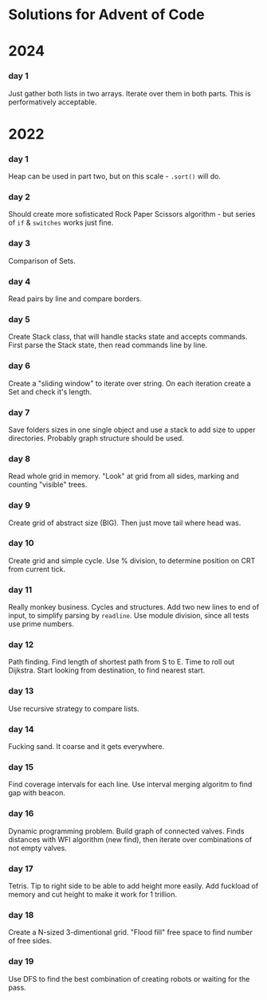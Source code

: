 # Solutions for Advent of Code

# 2024

### day 1

Just gather both lists in two arrays. Iterate over them in both parts. This is performatively acceptable.

# 2022
### day 1

Heap can be used in part two, but on this scale - `.sort()` will do.

### day 2

Should create more sofisticated Rock Paper Scissors algorithm - but series of `if` & `switches` works just fine.

### day 3

Comparison of Sets.

### day 4

Read pairs by line and compare borders.

### day 5

Create Stack class, that will handle stacks state and accepts commands.
First parse the Stack state, then read commands line by line.

### day 6 

Create a "sliding window" to iterate over string. On each iteration create a Set and check it's length.

### day 7

Save folders sizes in one single object and use a stack to add size to upper directories. Probably graph structure should be used.

### day 8

Read whole grid in memory. "Look" at grid from all sides, marking and counting "visible" trees.

### day 9

Create grid of abstract size (BIG). Then just move tail where head was.

### day 10

Create grid and simple cycle. Use % division, to determine position on CRT from current tick.

### day 11

Really monkey business. Cycles and structures. Add two new lines to end of input, to simplify parsing by `readline`. Use module division, since all tests use prime numbers.

### day 12

Path finding. Find length of shortest path from S to E. Time to roll out Dijkstra. 
Start looking from destination, to find nearest start.

### day 13

Use recursive strategy to compare lists. 

### day 14

Fucking sand. It coarse and it gets everywhere.

### day 15

Find coverage intervals for each line. Use interval merging algoritm to find gap with beacon.

### day 16

Dynamic programming problem. Build graph of connected valves. Finds distances with WFI algorithm (new find), then iterate over combinations of not empty valves. 

### day 17

Tetris. Tip to right side to be able to add height more easily. Add fuckload of memory and cut height to make it work for 1 trillion.

### day 18

Create a N-sized 3-dimentional grid. "Flood fill" free space to find number of free sides.

### day 19

Use DFS to find the best combination of creating robots or waiting for the pass.

